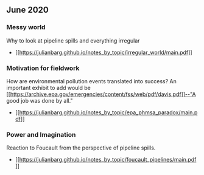 ## June 2020

### Messy world

Why to look at pipeline spills and everything irregular

* [[https://julianbarg.github.io/notes_by_topic/irregular_world/main.pdf]]

### Motivation for fieldwork

How are environmental pollution events translated into success? An important exhibit to add would be [[https://archive.epa.gov/emergencies/content/fss/web/pdf/davis.pdf]]--"A good job was done by all."

* [[https://julianbarg.github.io/notes_by_topic/epa_phmsa_paradox/main.pdf]]

### Power and Imagination

Reaction to Foucault from the perspective of pipeline spills.

* [[https://julianbarg.github.io/notes_by_topic/foucault_pipelines/main.pdf]]